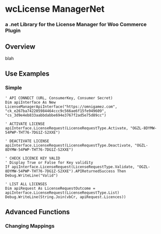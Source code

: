 # wcLicense ManagerNet

### a .net Library for the License Manager for Woo Commerce Plugin

## Overview
blah

## Use Examples
### Simple

```vbnet
' API CONNECT (URL, ConsumerKey, Consumer Secret)
Dim apiInterface As New LicenseManagerApiInterface("https://omnigamez.com", "ck_e267ba742205984464ccc9c566ae6f15fe949609", "cs_3d9e4eb833aabbdabbe694e3767f2ad5e75d89cc")

' ACTIVATE LICENSE
apiInterface.LicenseRequest(LicenseRequestType.Activate, "OGZL-8DYMW-54PWP-THT76-7DG1Z-S2XXE")

' DEACTIVATE LICENSE
apiInterface.LicenseRequest(LicenseRequestType.Deactivate, "OGZL-8DYMW-54PWP-THT76-7DG1Z-S2XXE")

' CHECK LICENCE KEY VALID
' Display True or False for Key validity
If apiInterface.LicenseRequest(LicenseRequestType.Validate, "OGZL-8DYMW-54PWP-THT76-7DG1Z-S2XXE").APIReturnedSuccess Then Debug.WriteLine("Valid")

' LIST ALL LICENSES
Dim apiRequest As LicenseRequestOutcome = apiInterface.LicenseRequest(LicenseRequestType.List)
Debug.WriteLine(String.Join(vbCr, apiRequest.Licences))
```


## Advanced Functions
### Changing Mappings
